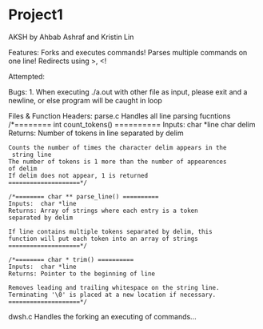 # Project1

AKSH
by Ahbab Ashraf and Kristin Lin

Features:
	Forks and executes commands!
	Parses multiple commands on one line!
	Redirects using >, <!

Attempted:

Bugs:
	1. When executing ./a.out with other file as input, please
	   exit and a newline, or else program will be caught in loop

Files & Function Headers:
parse.c
	Handles all line parsing fucntions
	/*======== int count_tokens() ==========
	Inputs:  char *line
        	  char delim 
	Returns: Number of tokens in line separated by delim

	Counts the number of times the character delim appears in the
	 string line
	The number of tokens is 1 more than the number of appearences 
	of delim
	If delim does not appear, 1 is returned
	====================*/

	/*======== char ** parse_line() ==========
	Inputs:  char *line 
	Returns: Array of strings where each entry is a token 
	separated by delim

	If line contains multiple tokens separated by delim, this 
	function will put each token into an array of strings
	====================*/

	/*======== char * trim() ==========
	Inputs:  char *line 
	Returns: Pointer to the beginning of line

	Removes leading and trailing whitespace on the string line.
	Terminating '\0' is placed at a new location if necessary.
	====================*/

dwsh.c
	Handles the forking an executing of commands...

